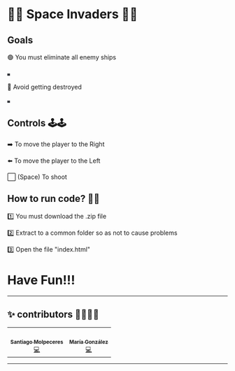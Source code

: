 # 👾👾 Space Invaders 🚀🚀

## Goals
  🟢 You must eliminate all enemy ships
<div align = "left"><img src="https://github.com/smolpeceresd/Front-end/blob/main/Space%20Invaders/Gifs/win.gif" alt="App Screenshot" style="zoom: 1%" /></div>


  🔴 Avoid getting destroyed
<div align = "left"><img src="https://github.com/smolpeceresd/Front-end/blob/main/Space%20Invaders/Gifs/lose.gif" alt="App Screenshot" style="zoom: 1%" /></div>


## Controls 🕹️🕹️
➡️ To move the player to the Right 

⬅️ To move the player to the Left

⬜ (Space) To shoot


## How to run code? 🤷‍♂️
1️⃣ You must download the .zip file

2️⃣ Extract to a common folder so as not to cause problems

3️⃣ Open the file "index.html"


# Have Fun!!!

-------------------------------------------------------------------------------
## ✨ contributors 👩‍💻👨‍💻

<!-- ALL-CONTRIBUTORS-LIST:START - Do not remove or modify this section -->
<!-- prettier-ignore-start -->
<!-- markdownlint-disable -->
<table>
  <tr>
    <td align="center"><a href="https://www.linkedin.com/in/santiago-molpeceres-d%C3%ADaz-ab9087211/"><img src="https://avatars.githubusercontent.com/u/54994511?v=4" width="100px;" alt=""/><br /><sub><b>Santiago Molpeceres</b></sub></a><br /><a href="https://github.com/smolpeceresd/Programacion_Internet" title="Code">💻</a></td>
    <td align="center"><a href="https://www.linkedin.com/in/mar%C3%ADa-gonz%C3%A1lez-herrero-56bb21177/"><img src="https://avatars.githubusercontent.com/u/43043718?v=4" width="100px;" alt=""/><br /><sub><b>María González</b></sub></a><br /><a href="https://github.com/mgh99/Programacion_sistemas_Internet" title="Code">💻</a></td>  
  </tr>
</table>

<!-- markdownlint-restore -->
<!-- prettier-ignore-end -->

<!-- ALL-CONTRIBUTORS-LIST:END -->

---------------------------------------------------------------------------------
